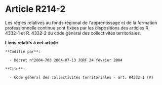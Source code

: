 # Article R214-2

Les règles relatives au fonds régional de l'apprentissage et de la formation professionnelle continue sont fixées par les
dispositions des articles R. 4332-1 et R. 4332-2 du code général des collectivités territoriales.

**Liens relatifs à cet article**

	**Codifié par**:

	  - Décret n°2004-703 2004-07-13 JORF 24 février 2004

	**Cite**:

	  - Code général des collectivités territoriales - art. R4332-1 (V)
